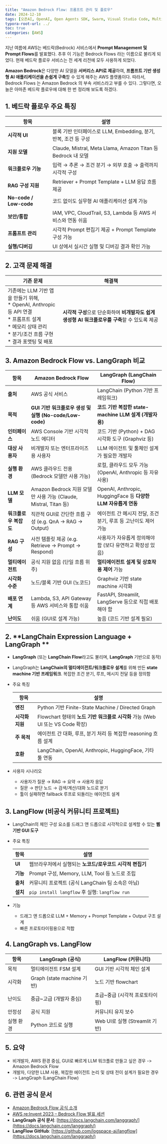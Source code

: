 ```yaml
---
title: "Amazon Bedrock Flow: 프롬프트 관리 및 플로우"
date: 2024-12-10
tags: [오픈AI, OpenAI, Open Agents SDK, Swarm, Visual Studio Code, Multi-Agents, 멀티 에이전트]
typora-root-url: ../
toc: true
categories: [AWS]
---
```


지난 여름에 AWS는 베드락(Bedrock) 서비스에서 **Prompt Management 및 Prompt Flows**를 발표했다. 추후 이  기능은 Bedrock Flows 라는 이름으로 불리게 되었다.  현재 베드락 플로우 서비스는 전 세계 리전에 모두 사용하게 되었다. 

**Amazon Bedrock**은 다양한 AI 모델을 **서버리스 API로 제공**하여, **프롬프트 기반 생성형 AI 애플리케이션을 손쉽게 구축**할 수 있게 해주는 AWS 플랫폼이다. 따라서, Bedrock Flows 는 Amazon Bedrock 의 부속 서비스라고 부를 수 있다. 그렇다면, 오늘은 아마존 베드락 플로우에 대해 한 번 정리해 보도록 하겠다. 



## 1. 베드락 플로우 주요 특징

| 항목                   | 설명                                                         |
| ---------------------- | ------------------------------------------------------------ |
| **시각적 UI**          | 블록 기반 인터페이스로 LLM, Embedding, 분기, 반복, 조건 등 구성 |
| **지원 모델**          | Claude, Mistral, Meta Llama, Amazon Titan 등 Bedrock 내 모델 |
| **워크플로우 기능**    | 입력 → 추론 → 조건 분기 → 외부 호출 → 출력까지 시각적 구성   |
| **RAG 구성 지원**      | Retriever + Prompt Template + LLM 응답 흐름 제공             |
| **No-code / Low-code** | 코드 없이도 실무형 AI 애플리케이션 설계 가능                 |
| **보안/통합**          | IAM, VPC, CloudTrail, S3, Lambda 등 AWS 서비스와 연동 쉬움   |
| **프롬프트 관리**      | 시각적 Prompt 편집기 제공 + Prompt Template 구성 가능        |
| **실행/디버깅**        | UI 상에서 실시간 실행 및 디버깅 결과 확인 가능               |



## 2. 고객 문제 해결

| 기존 문제                                                    | 해결책                                                       |
| ------------------------------------------------------------ | ------------------------------------------------------------ |
| 기존에는 LLM 기반 앱을 만들기 위해, <br />* OpenAI, Anthropic 등 API 연결<br />* 프롬프트 설계<br />* 메모리 상태 관리<br />* 분기/조건 흐름 구현<br />* 결과 포맷팅 및 배포 | **시각적 구성**으로 단순화하여 **비개발자도 쉽게 생성형 AI 워크플로우를 구축**할 수 있도록 제공 |



## 3. Amazon Bedrock Flow vs. LangGraph 비교

| 항목                  | **Amazon Bedrock Flow**                                      | **LangGraph (LangChain Flow)**                               |
| --------------------- | ------------------------------------------------------------ | ------------------------------------------------------------ |
| **출처**              | AWS 공식 서비스                                              | LangChain (Python 기반 프레임워크)                           |
| **목적**              | **GUI 기반 워크플로우 생성 및 실행 (No-code/Low-code)**      | **코드 기반 복잡한 state-machine LLM 설계 (개발자용)**       |
| **인터페이스**        | AWS Console 기반 시각적 노드 에디터                          | 코드 기반 (Python) + DAG 시각화 도구 (Graphviz 등)           |
| **대상 사용자**       | 비개발자 또는 엔터프라이즈용 사용자                          | LLM 에이전트 및 툴체인 설계가 필요한 개발자                  |
| **실행 환경**         | AWS 클라우드 전용 (Bedrock 모델만 사용 가능)                 | 로컬, 클라우드 모두 가능 (OpenAI, Anthropic 등 자유 사용)    |
| **LLM 모델**          | Amazon Bedrock 지원 모델만 사용 가능 (Claude, Mistral, Titan 등) | OpenAI, Anthropic, HuggingFace 등 **다양한 LLM 자유롭게 연동** |
| **워크플로우 복잡도** | 직관적 GUI로 간단한 흐름 구성 (e.g. QnA → RAG → Output)      | 에이전트 간 메시지 전달, 조건 분기, 루프 등 고난이도 제어 가능 |
| **RAG 구성**          | 사전 템플릿 제공 (e.g. Retrieve → Prompt → Respond)          | 사용자가 자유롭게 정의해야 함 (보다 유연하고 확장성 있음)    |
| **멀티에이전트**      | 공식 지원 없음 (단일 흐름 위주)                              | **멀티에이전트 설계 및 상호작용 제어** 가능                  |
| **시각화 수준**       | 노드/블록 기반 GUI (노코드)                                  | Graphviz 기반 state machine 시각화                           |
| **배포 연계**         | Lambda, S3, API Gateway 등 AWS 서비스와 통합 쉬움            | FastAPI, Streamlit, LangServe 등으로 직접 배포해야 함        |
| **난이도**            | 쉬움 (GUI로 설계 가능)                                       | 높음 (코드 기반 설계 필요)                                   |



## 2.  **LangChain Expression Language + LangGraph **

* **LangGraph** (또는 **LangChain Flow**라고도 불리며, **LangGraph** 기반으로 동작)

* LangGraph는 **LangChain의 멀티에이전트/워크플로우 설계**를 위해 만든 **state machine 기반 프레임워크**. 복잡한 조건 분기, 루프, 메시지 전달 등을 정의함

* 주요 특징

  | 항목            | 설명                                                         |
  | --------------- | ------------------------------------------------------------ |
  | **엔진**        | Python 기반 Finite-State Machine / Directed Graph            |
  | **시각화 지원** | Flowchart 형태의 **노드 기반 워크플로 시각화** 가능 (Web UI 또는 VS Code 확장) |
  | **주 목적**     | 에이전트 간 대화, 루프, 분기 처리 등 복잡한 reasoning 흐름 설계 |
  | **호환**        | LangChain, OpenAI, Anthropic, HuggingFace, 기타 툴 연동      |

* 사용자 시나리오
  * 사용자가 질문 → RAG → 요약 → 사용자 응답
  * 질문 → 판단 노드 → 검색/계산/대화 노드로 분기
  * 툴이 실패하면 fallback 루프로 되돌리는 에이전트 설계



## 3.  **LangFlow** (비공식 커뮤니티 프로젝트)

* LangChain의 체인 구성 요소를 드래그 앤 드롭으로 시각적으로 설계할 수 있는 **웹 기반 GUI 도구**

* 주요 특징

  | 항목     | 설명                                                      |
  | -------- | --------------------------------------------------------- |
  | **UI**   | 웹브라우저에서 실행되는 **노코드/로우코드 시각적 편집기** |
  | **기능** | Prompt 구성, Memory, LLM, Tool 등 노드로 조립             |
  | **출처** | 커뮤니티 프로젝트 (공식 LangChain 팀 소속은 아님)         |
  | **설치** | `pip install langflow` 후 실행: `langflow run`            |

* 기능
  * 드래그 앤 드롭으로 LLM + Memory + Prompt Template + Output 구조 설계
  * 빠른 프로토타이핑용으로 적합



## 4.  **LangGraph vs. LangFlow**

| 항목      | **LangGraph (공식)**       | **LangFlow (커뮤니티)**         |
| --------- | -------------------------- | ------------------------------- |
| 목적      | 멀티에이전트 FSM 설계      | GUI 기반 시각적 체인 설계       |
| 시각화    | Graph (state machine 기반) | 노드 기반 flowchart             |
| 난이도    | 중급~고급 (개발자 중심)    | 초급~중급 (시각적 프로토타이핑) |
| 안정성    | 공식 지원                  | 커뮤니티 유지 보수              |
| 실행 환경 | Python 코드로 실행         | Web UI로 실행 (Streamlit 기반)  |



## 5. 요약

* 비개발자, AWS 환경 중심, GUI로 빠르게 LLM 워크플로 만들고 싶은 경우 -> Amazon Bedrock Flow
* 개발자, 다양한 LLM 사용, 복잡한 에이전트 논리 및 상태 전이 설계가 필요한 경우 -> LangGraph (LangChain Flow)



## 6. 관련 공식 문서

* [Amazon Bedrock Flow 공식 소개](https://aws.amazon.com/bedrock/) 
* [AWS re:Invent 2023 – Bedrock Flow 발표 세션](https://www.youtube.com/watch?v=jzIZcgaTruA&t=54s)
* **LangGraph 공식 문서**: [https://docs.langchain.com/langgraph/](https://docs.langchain.com/langgraph/)
* **LangFlow GitHub**: [https://github.com/logspace-ai/langflow](https://docs.langchain.com/langgraph/)
